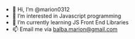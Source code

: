 - 👋 Hi, I’m @marion0312
- 👀 I’m interested in Javascript programming
- 🌱 I’m currently learning JS Front End Libraries
- 📫 Email me via balba.marion@gmail.com

<!---
marion0312/marion0312 is a ✨ special ✨ repository because its `README.md` (this file) appears on your GitHub profile.
You can click the Preview link to take a look at your changes.
--->
